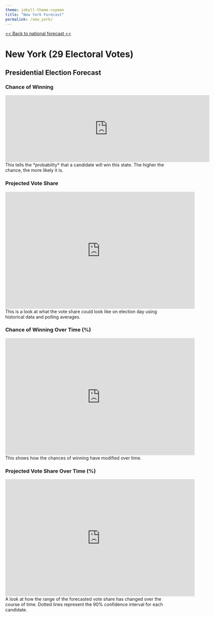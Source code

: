 ```yaml
---
theme: jekyll-theme-cayman
title: "New York Forecast"
permalink: /new_york/
---
```


[<< Back to national forecast <<](https://zecellomaster.github.io/the-projection-room/)

# New York (29 Electoral Votes)

## Presidential Election Forecast
### Chance of Winning
<iframe width="647" height="212" seamless frameborder="0" scrolling="no" src="https://docs.google.com/spreadsheets/d/e/2PACX-1vRsb4OQeyJBX2P0Od5zN1-S6EGaB4ChjwERt_hbjkp9ck_4XTCZx_SgDzaDxgietocK2hPAtlgFdS6d/pubchart?oid=512986705&amp;format=interactive"></iframe>
This tells the *probability* that a candidate will win this state. The higher the chance, the more likely it is.

### Projected Vote Share
<iframe width="600" height="371" seamless frameborder="0" scrolling="no" src="https://docs.google.com/spreadsheets/d/e/2PACX-1vRsb4OQeyJBX2P0Od5zN1-S6EGaB4ChjwERt_hbjkp9ck_4XTCZx_SgDzaDxgietocK2hPAtlgFdS6d/pubchart?oid=616479789&amp;format=interactive"></iframe>
This is a look at what the vote share could look like on election day using historical data and polling averages.

### Chance of Winning Over Time (%)
<iframe width="600" height="371" seamless frameborder="0" scrolling="no" src="https://docs.google.com/spreadsheets/d/e/2PACX-1vRsb4OQeyJBX2P0Od5zN1-S6EGaB4ChjwERt_hbjkp9ck_4XTCZx_SgDzaDxgietocK2hPAtlgFdS6d/pubchart?oid=1496252422&amp;format=interactive"></iframe>
This shows how the chances of winning have modified over time.

### Projected Vote Share Over Time (%)
<iframe width="600" height="371" seamless frameborder="0" scrolling="no" src="https://docs.google.com/spreadsheets/d/e/2PACX-1vRsb4OQeyJBX2P0Od5zN1-S6EGaB4ChjwERt_hbjkp9ck_4XTCZx_SgDzaDxgietocK2hPAtlgFdS6d/pubchart?oid=1188863749&amp;format=interactive"></iframe>
A look at how the range of the forecasted vote share has changed over the course of time. Dotted lines represent the 90% confidence interval for each candidate. 
